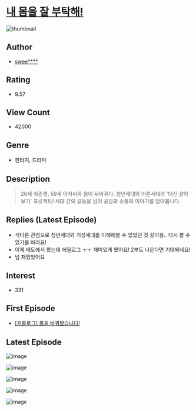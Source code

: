 # [내 몸을 잘 부탁해!](https://comic.naver.com/bestChallenge/list?titleId=782808)
![thumbnail](https://image-comic.pstatic.net/user_contents_data/challenge_comic/2021/10/06/350271/thumbnail_434x330a685d17c_e0cf_499e_a1b7_b7798b76dc59_00006616.JPEG)

## Author
- [swee****](https://comic.naver.com/artistTitle?id=350271)

## Rating
- 9.57

## View Count
- 42000

## Genre
- 판타지, 드라마

## Description
> 26세 취준생, 59세 아저씨와 몸이 뒤바뀌다. 청년세대와 어른세대의 '대신 살아보기' 프로젝트! 세대 간의 갈등을 넘어 공감과 소통의 이야기를 담아봅니다.

## Replies (Latest Episode)
- 색다른 관점으로 청년세대와 기성세대를 이해해볼 수 있었던 것 같아용.. 다시 볼 수 있기를 바라요!
- 이제 베도에서 봤는데 에필로그 ㅜㅜ 재미있게 봤어요! 2부도 나온다면 기대되네요!
- 넘 재밌었어요

## Interest
- 331

## First Episode
- [[프롤로그] 몸을 바꿔봤습니다!](https://comic.naver.com/bestChallenge/detail?titleId=782808&no=1)

## Latest Episode
![image](https://image-comic.pstatic.net/user_contents_data/challenge_comic/2021/12/15/350271/upload_3905577886700155445.jpeg)

![image](https://image-comic.pstatic.net/user_contents_data/challenge_comic/2021/12/15/350271/upload_4049919372405780837.jpeg)

![image](https://image-comic.pstatic.net/user_contents_data/challenge_comic/2021/12/15/350271/upload_3702303273628480868.jpeg)

![image](https://image-comic.pstatic.net/user_contents_data/challenge_comic/2021/12/15/350271/upload_4063144298113218405.jpeg)

![image](https://image-comic.pstatic.net/user_contents_data/challenge_comic/2021/12/15/350271/upload_7364288336274731575.jpeg)

